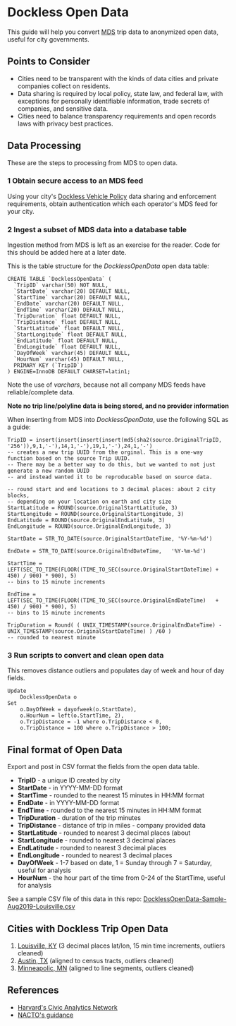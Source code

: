 # Dockless Open Data

This guide will help you convert [MDS](https://github.com/CityOfLosAngeles/mobility-data-specification) trip data to anonymized open data, useful for city governments.

## Points to Consider

- Cities need to be transparent with the kinds of data cities and private companies collect on residents.
- Data sharing is required by local policy, state law, and federal law, with exceptions for personally identifiable information, trade secrets of companies, and sensitive data.
- Cities need to balance transparency requirements and open records laws with privacy best practices.

## Data Processing

These are the steps to processing from MDS to open data.

### 1 Obtain secure access to an MDS feed

Using your city's [Dockless Vehicle Policy](https://data.louisvilleky.gov/dataset/dockless-vehicles/resource/541f050d-b868-428e-9601-c48a04eba17c) data sharing and enforcement requirements, obtain authentication which each operator's MDS feed for your city.

### 2 Ingest a subset of MDS data into a database table

Ingestion method from MDS is left as an exercise for the reader.  Code for this should be added here at a later date.

This is the table structure for the *DocklessOpenData* open data table:

```
CREATE TABLE `DocklessOpenData` (
  `TripID` varchar(50) NOT NULL,
  `StartDate` varchar(20) DEFAULT NULL,
  `StartTime` varchar(20) DEFAULT NULL,
  `EndDate` varchar(20) DEFAULT NULL,
  `EndTime` varchar(20) DEFAULT NULL,
  `TripDuration` float DEFAULT NULL,
  `TripDistance` float DEFAULT NULL,
  `StartLatitude` float DEFAULT NULL,
  `StartLongitude` float DEFAULT NULL,
  `EndLatitude` float DEFAULT NULL,
  `EndLongitude` float DEFAULT NULL,
  `DayOfWeek` varchar(45) DEFAULT NULL,
  `HourNum` varchar(45) DEFAULT NULL,
  PRIMARY KEY (`TripID`)
) ENGINE=InnoDB DEFAULT CHARSET=latin1;
```

Note the use of *varchars*, because not all company MDS feeds have reliable/complete data.  

**Note no trip line/polyline data is being stored, and no provider information**

When inserting from MDS into *DocklessOpenData*, use the following SQL as a guide:

```
TripID = insert(insert(insert(insert(md5(sha2(source.OriginalTripID, '256')),9,1,'-'),14,1,'-'),19,1,'-'),24,1,'-') 
-- creates a new trip UUID from the orginal. This is a one-way function based on the source Trip UUID.  
-- There may be a better way to do this, but we wanted to not just generate a new random UUID 
-- and instead wanted it to be reproducable based on source data.

-- round start and end locations to 3 decimal places: about 2 city blocks, 
-- depending on your location on earth and city size
StartLatitude = ROUND(source.OriginalStartLatitude, 3)
StartLongitude = ROUND(source.OriginalStartLongitude, 3)
EndLatitude = ROUND(source.OriginalEndLatitude, 3)
EndLongitude = ROUND(source.OriginalEndLongitude, 3)

StartDate = STR_TO_DATE(source.OriginalStartDateTime, '%Y-%m-%d')

EndDate = STR_TO_DATE(source.OriginalEndDateTime,   '%Y-%m-%d')

StartTime = LEFT(SEC_TO_TIME(FLOOR((TIME_TO_SEC(source.OriginalStartDateTime) + 450) / 900) * 900), 5) 
-- bins to 15 minute increments

EndTime = LEFT(SEC_TO_TIME(FLOOR((TIME_TO_SEC(source.OriginalEndDateTime)   + 450) / 900) * 900), 5) 
-- bins to 15 minute increments

TripDuration = Round( ( UNIX_TIMESTAMP(source.OriginalEndDateTime) - UNIX_TIMESTAMP(source.OriginalStartDateTime) ) /60 )
-- rounded to nearest minute
```

### 3 Run scripts to convert and clean open data

This removes distance outliers and populates day of week and hour of day fields.

```
Update
	DocklessOpenData o
Set 
	o.DayOfWeek = dayofweek(o.StartDate),
	o.HourNum = left(o.StartTime, 2),
	o.TripDistance = -1 where o.TripDistance < 0,
	o.TripDistance = 100 where o.TripDistance > 100;
```

## Final format of Open Data

Export and post in CSV format the fields from the open data table.

- **TripID** - a unique ID created by city
- **StartDate** - in YYYY-MM-DD format
- **StartTime** - rounded to the nearest 15 minutes in HH:MM format
- **EndDate** - in YYYY-MM-DD format
- **EndTime** - rounded to the nearest 15 minutes in HH:MM format
- **TripDuration** - duration of the trip minutes
- **TripDistance** - distance of trip in miles - company provided data
- **StartLatitude** - rounded to nearest 3 decimal places (about 
- **StartLongitude** - rounded to nearest 3 decimal places
- **EndLatitude** - rounded to nearest 3 decimal places
- **EndLongitude** - rounded to nearest 3 decimal places
- **DayOfWeek** - 1-7 based on date, 1 = Sunday through 7 = Saturday, useful for analysis
- **HourNum** - the hour part of the time from 0-24 of the StartTime, useful for analysis

See a sample CSV file of this data in this repo: [DocklessOpenData-Sample-Aug2019-Louisville.csv](https://github.com/louisvillemetro-innovation/dockless-open-data/blob/master/DocklessOpenData-Sample-Aug2019-Louisville.csv)

## Cities with Dockless Trip Open Data

1. [Louisville, KY](https://data.louisvilleky.gov/dataset/dockless-vehicles) (3 decimal places lat/lon, 15 min time increments, outliers cleaned)
1. [Austin, TX](https://data.austintexas.gov/Transportation-and-Mobility/Shared-Micromobility-Vehicle-Trips/7d8e-dm7r) (aligned to census tracts, outliers cleaned)
1. [Minneapolic, MN](http://opendata.minneapolismn.gov/datasets/motorized-foot-scooter-trips-2018) (aligned to line segments, outliers cleaned)

## References

- [Harvard's Civic Analytics Network](https://datasmart.ash.harvard.edu/news/article/civic-analytics-network-dockless-mobility-open-letter)
- [NACTO's guidance](https://nacto.org/wp-content/uploads/2018/07/NACTO-Shared-Active-Transportation-Guidelines.pdf)
